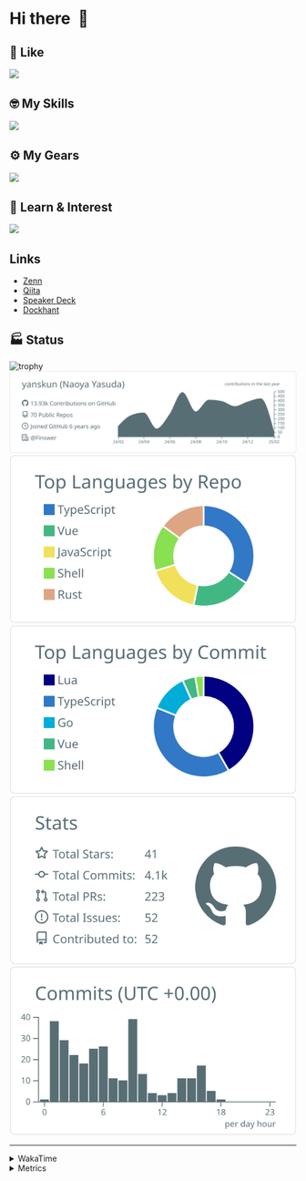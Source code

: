 # Hi there&nbsp; :wave:

## 💌 Like
<img src="https://go-skill-icons.vercel.app/api/icons?i=github" />

## 🤓 My Skills
<img src="https://go-skill-icons.vercel.app/api/icons?i=js,ts,vue,nuxtjs,react,nextjs,go,lua,git" />

## ⚙️ My Gears
<img src="https://go-skill-icons.vercel.app/api/icons?i=neovim,vscode,githubcopilot,alacritty,tmux" />

## 📖 Learn & Interest
<img src="https://go-skill-icons.vercel.app/api/icons?i=rust,deno,css,zig,playwright,githubactions,storybook,netlify,eslint" />

## Links
- [Zenn](https://zenn.dev/yanskun)
- [Qiita](https://qiita.com/yanskun)
- [Speaker Deck](https://speakerdeck.com/yanskun)
- [Dockhant](https://www.dockhunt.com/users/yanskun)

<!-- https://github.com/ryo-ma/github-profile-trophy -->

## 🏭 Status

<img src="https://github-profile-trophy.vercel.app/?username=yanskun&theme=onedark&row=1" alt="trophy">

<!-- https://github.com/vn7n24fzkq/github-profile-summary-cards -->
<picture>
  <source media="(prefers-color-scheme: dark)" srcset="https://raw.githubusercontent.com/yanskun/yanskun/master/profile-summary-card-output/nord_dark/0-profile-details.svg">
 <img src="https://raw.githubusercontent.com/yanskun/yanskun/master/profile-summary-card-output/default/0-profile-details.svg">
</picture>
<br>
<picture>
  <source media="(prefers-color-scheme: dark)" srcset="https://raw.githubusercontent.com/yanskun/yanskun/master/profile-summary-card-output/nord_dark/1-repos-per-language.svg">
 <img src="https://raw.githubusercontent.com/yanskun/yanskun/master/profile-summary-card-output/default/1-repos-per-language.svg">
</picture>
<picture>
  <source media="(prefers-color-scheme: dark)" srcset="https://raw.githubusercontent.com/yanskun/yanskun/master/profile-summary-card-output/nord_dark/2-most-commit-language.svg">
 <img src="https://raw.githubusercontent.com/yanskun/yanskun/master/profile-summary-card-output/default/2-most-commit-language.svg">
</picture>
<br>
<picture>
  <source media="(prefers-color-scheme: dark)" srcset="https://raw.githubusercontent.com/yanskun/yanskun/master/profile-summary-card-output/nord_dark/3-stats.svg">
 <img src="https://raw.githubusercontent.com/yanskun/yanskun/master/profile-summary-card-output/default/3-stats.svg">
</picture>
<picture>
  <source media="(prefers-color-scheme: dark)" srcset="https://raw.githubusercontent.com/yanskun/yanskun/master/profile-summary-card-output/nord_dark/4-productive-time.svg">
 <img src="https://raw.githubusercontent.com/yanskun/yanskun/master/profile-summary-card-output/default/4-productive-time.svg">
</picture>

---

<details>
  <summary>WakaTime</summary>
<!--START_SECTION:waka-->
![Code Time](http://img.shields.io/badge/Code%20Time-1%2C800%20hrs%2035%20mins-blue)

**🐱 My GitHub Data** 

> 📦 145.6 kB Used in GitHub's Storage 
 > 
> 🏆 480 Contributions in the Year 2025
 > 
> 💼 Opted to Hire
 > 
> 📜 130 Public Repositories 
 > 
> 🔑 4 Private Repositories 
 > 
**I'm an Early 🐤** 

```text
🌞 Morning                9466 commits        ████░░░░░░░░░░░░░░░░░░░░░   14.93 % 
🌆 Daytime                35898 commits       ██████████████░░░░░░░░░░░   56.60 % 
🌃 Evening                14444 commits       ██████░░░░░░░░░░░░░░░░░░░   22.77 % 
🌙 Night                  3614 commits        █░░░░░░░░░░░░░░░░░░░░░░░░   05.70 % 
```
📅 **I'm Most Productive on Tuesday** 

```text
Monday                   9383 commits        ████░░░░░░░░░░░░░░░░░░░░░   14.79 % 
Tuesday                  13421 commits       █████░░░░░░░░░░░░░░░░░░░░   21.16 % 
Wednesday                12662 commits       █████░░░░░░░░░░░░░░░░░░░░   19.96 % 
Thursday                 12086 commits       █████░░░░░░░░░░░░░░░░░░░░   19.06 % 
Friday                   10494 commits       ████░░░░░░░░░░░░░░░░░░░░░   16.55 % 
Saturday                 2207 commits        █░░░░░░░░░░░░░░░░░░░░░░░░   03.48 % 
Sunday                   3169 commits        █░░░░░░░░░░░░░░░░░░░░░░░░   05.00 % 
```


📊 **This Week I Spent My Time On** 

```text
🕑︎ Time Zone: Asia/Tokyo

💬 Programming Languages: 
TypeScript               22 hrs 1 min        ████████████████░░░░░░░░░   63.05 % 
Go                       7 hrs 57 mins       ██████░░░░░░░░░░░░░░░░░░░   22.80 % 
Markdown                 1 hr 33 mins        █░░░░░░░░░░░░░░░░░░░░░░░░   04.45 % 
Other                    1 hr 3 mins         █░░░░░░░░░░░░░░░░░░░░░░░░   03.01 % 
Protocol Buffer          56 mins             █░░░░░░░░░░░░░░░░░░░░░░░░   02.69 % 

🔥 Editors: 
Neovim                   34 hrs 56 mins      █████████████████████████   100.00 % 

💻 Operating System: 
Mac                      34 hrs 56 mins      █████████████████████████   100.00 % 
```


 Last Updated on 04/02/2025 06:18:14 UTC
<!--END_SECTION:waka-->
</details>

<details>
  <summary>Metrics</summary>
  <img src="https://github.com/yanskun/yanskun/blob/main/github-metrics.svg" alt="Metrics">
</details>
